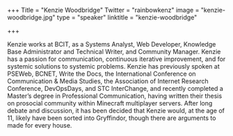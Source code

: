 +++
Title = "Kenzie Woodbridge"
Twitter = "rainbowkenz"
image = "kenzie-woodbridge.jpg"
type = "speaker"
linktitle = "kenzie-woodbridge"

+++

Kenzie works at BCIT, as a Systems Analyst, Web Developer, Knowledge Base Administrator and Technical Writer, and Community Manager. Kenzie has a passion for communication, continuous iterative improvement, and for systemic solutions to systemic problems. Kenzie has previously spoken at PSEWeb, BCNET, Write the Docs, the International Conference on Communication & Media Studies, the Association of Internet Research Conference, DevOpsDays, and STC InterChange, and recently completed a Master’s degree in Professional Communication, having written their thesis on prosocial community within Minecraft multiplayer servers. After long debate and discussion, it has been decided that Kenzie would, at the age of 11, likely have been sorted into Gryffindor, though there are arguments to made for every house.
